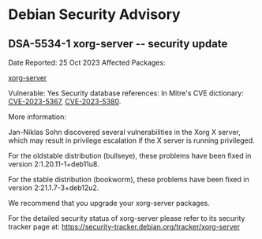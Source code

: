 
Debian Security Advisory
========================


DSA-5534-1 xorg-server -- security update
-----------------------------------------



Date Reported:
25 Oct 2023
Affected Packages:

[xorg-server](https://packages.debian.org/src:xorg-server)

Vulnerable:
Yes
Security database references:
In Mitre's CVE dictionary: [CVE-2023-5367](https://security-tracker.debian.org/tracker/CVE-2023-5367), [CVE-2023-5380](https://security-tracker.debian.org/tracker/CVE-2023-5380).  

More information:

Jan-Niklas Sohn discovered several vulnerabilities in the Xorg X server,
which may result in privilege escalation if the X server is running
privileged.


For the oldstable distribution (bullseye), these problems have been fixed
in version 2:1.20.11-1+deb11u8.


For the stable distribution (bookworm), these problems have been fixed in
version 2:21.1.7-3+deb12u2.


We recommend that you upgrade your xorg-server packages.


For the detailed security status of xorg-server please refer to its
security tracker page at:
<https://security-tracker.debian.org/tracker/xorg-server>





